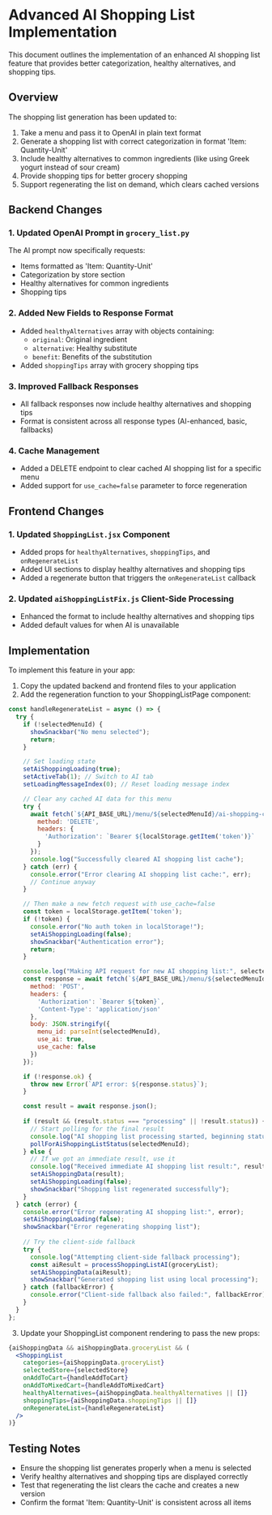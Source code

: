 # Advanced AI Shopping List Implementation

This document outlines the implementation of an enhanced AI shopping list feature that provides better categorization, healthy alternatives, and shopping tips.

## Overview

The shopping list generation has been updated to:

1. Take a menu and pass it to OpenAI in plain text format
2. Generate a shopping list with correct categorization in format 'Item: Quantity-Unit'
3. Include healthy alternatives to common ingredients (like using Greek yogurt instead of sour cream)
4. Provide shopping tips for better grocery shopping
5. Support regenerating the list on demand, which clears cached versions

## Backend Changes

### 1. Updated OpenAI Prompt in `grocery_list.py`

The AI prompt now specifically requests:
- Items formatted as 'Item: Quantity-Unit'
- Categorization by store section
- Healthy alternatives for common ingredients
- Shopping tips

### 2. Added New Fields to Response Format

- Added `healthyAlternatives` array with objects containing:
  - `original`: Original ingredient
  - `alternative`: Healthy substitute
  - `benefit`: Benefits of the substitution
- Added `shoppingTips` array with grocery shopping tips

### 3. Improved Fallback Responses

- All fallback responses now include healthy alternatives and shopping tips
- Format is consistent across all response types (AI-enhanced, basic, fallbacks)

### 4. Cache Management

- Added a DELETE endpoint to clear cached AI shopping list for a specific menu
- Added support for `use_cache=false` parameter to force regeneration

## Frontend Changes

### 1. Updated `ShoppingList.jsx` Component

- Added props for `healthyAlternatives`, `shoppingTips`, and `onRegenerateList`
- Added UI sections to display healthy alternatives and shopping tips
- Added a regenerate button that triggers the `onRegenerateList` callback

### 2. Updated `aiShoppingListFix.js` Client-Side Processing

- Enhanced the format to include healthy alternatives and shopping tips
- Added default values for when AI is unavailable

## Implementation

To implement this feature in your app:

1. Copy the updated backend and frontend files to your application
2. Add the regeneration function to your ShoppingListPage component:

```javascript
const handleRegenerateList = async () => {
  try {
    if (!selectedMenuId) {
      showSnackbar("No menu selected");
      return;
    }

    // Set loading state
    setAiShoppingLoading(true);
    setActiveTab(1); // Switch to AI tab
    setLoadingMessageIndex(0); // Reset loading message index

    // Clear any cached AI data for this menu
    try {
      await fetch(`${API_BASE_URL}/menu/${selectedMenuId}/ai-shopping-cache`, {
        method: 'DELETE',
        headers: {
          'Authorization': `Bearer ${localStorage.getItem('token')}`
        }
      });
      console.log("Successfully cleared AI shopping list cache");
    } catch (err) {
      console.error("Error clearing AI shopping list cache:", err);
      // Continue anyway
    }

    // Then make a new fetch request with use_cache=false
    const token = localStorage.getItem('token');
    if (!token) {
      console.error("No auth token in localStorage!");
      setAiShoppingLoading(false);
      showSnackbar("Authentication error");
      return;
    }

    console.log("Making API request for new AI shopping list:", selectedMenuId);
    const response = await fetch(`${API_BASE_URL}/menu/${selectedMenuId}/ai-shopping-list`, {
      method: 'POST',
      headers: {
        'Authorization': `Bearer ${token}`,
        'Content-Type': 'application/json'
      },
      body: JSON.stringify({
        menu_id: parseInt(selectedMenuId),
        use_ai: true,
        use_cache: false
      })
    });

    if (!response.ok) {
      throw new Error(`API error: ${response.status}`);
    }

    const result = await response.json();
    
    if (result && (result.status === "processing" || !result.status)) {
      // Start polling for the final result
      console.log("AI shopping list processing started, beginning status polling");
      pollForAiShoppingListStatus(selectedMenuId);
    } else {
      // If we got an immediate result, use it
      console.log("Received immediate AI shopping list result:", result);
      setAiShoppingData(result);
      setAiShoppingLoading(false);
      showSnackbar("Shopping list regenerated successfully");
    }
  } catch (error) {
    console.error("Error regenerating AI shopping list:", error);
    setAiShoppingLoading(false);
    showSnackbar("Error regenerating shopping list");
    
    // Try the client-side fallback
    try {
      console.log("Attempting client-side fallback processing");
      const aiResult = processShoppingListAI(groceryList);
      setAiShoppingData(aiResult);
      showSnackbar("Generated shopping list using local processing");
    } catch (fallbackError) {
      console.error("Client-side fallback also failed:", fallbackError);
    }
  }
};
```

3. Update your ShoppingList component rendering to pass the new props:

```jsx
{aiShoppingData && aiShoppingData.groceryList && (
  <ShoppingList
    categories={aiShoppingData.groceryList}
    selectedStore={selectedStore}
    onAddToCart={handleAddToCart}
    onAddToMixedCart={handleAddToMixedCart}
    healthyAlternatives={aiShoppingData.healthyAlternatives || []}
    shoppingTips={aiShoppingData.shoppingTips || []}
    onRegenerateList={handleRegenerateList}
  />
)}
```

## Testing Notes

- Ensure the shopping list generates properly when a menu is selected
- Verify healthy alternatives and shopping tips are displayed correctly
- Test that regenerating the list clears the cache and creates a new version
- Confirm the format 'Item: Quantity-Unit' is consistent across all items